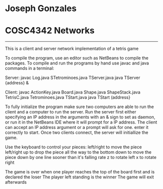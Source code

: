 # Joseph Gonzales
# COSC4342 Networks
___________________________________________________________________________________________
This is a client and server network implementation of a tetris game

To compile the program, use an editor such as NetBeans to compile the packages. 
To compile and run the programs by hand use javac and java commands in a terminal:

Server:
javac Log.java STetrominoes.java TServer.java
java TServer {address} &

Client:
javac ActionKey.java Board.java Shape.java ShapeStack.java TetrisC.java Tetrominoes.java TStart.java
java TStart (address}

To fully initialize the program make sure two computers are able to run the client and a computer to run the server. 
Run the server first either specifying an IP address in the arguments with an & sign to set as daemon, or run it in the
NetBeans IDE where it will prompt for a IP address.
The client can accept an IP address argument or a prompt will ask for one. enter it correctly to start. Once two
clients connect, the server will initiallize the game.

Use the keyboard to control your pieces:
left/right to move the piece left/right
up to drop the piece all the way to the bottom
down to move the piece down by one line sooner than it's falling rate
z to rotate left
x to rotate right

The game is over when one player reaches the top of the board first and is declared the loser
The player left standing is the winner
The game will exit afterwards
